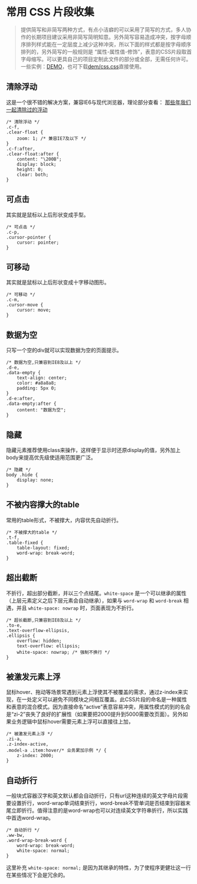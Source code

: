 # 常用 CSS 片段收集

> 提供简写和非简写两种方式，有点小洁癖的可以采用了简写的方式，多人协作的长期项目建议采用非简写简明知意。另外简写容易造成冲突，按字母顺序排列样式能在一定层度上减少这种冲突，所以下面的样式都是按字母顺序排列的，另外简写的一般规则是 “属性-属性值-修饰”，表意的CSS片段取首字母缩写。可以更具自己的项目定制此文件的部分或全部，无需任何许可。一些实例：[DEMO](demo/demo.html)，也可下载[dem/css.css](demo/css.css)直接使用。

## 清除浮动

这是一个很不错的解决方案，兼容IE6与现代浏览器，理论部分查看：
[那些年我们一起清除过的浮动](http://www.iyunlu.com/view/css-xhtml/55.html)

    /* 清除浮动 */
    .c-f,
    .clear-float {
        zoom: 1; /* 兼容IE7及以下 */
    }
    .c-f:after,
    .clear-float:after {
        content: "\200B";
        display: block;
        height: 0;
        clear: both;
    }

## 可点击
其实就是鼠标以上后形状变成手型。
    
    /* 可点击 */
    .c-p,
    .cursor-pointer {
        cursor: pointer;
    }
## 可移动
其实就是鼠标以上后形状变成十字移动图形。

    /* 可移动 */
    .c-m,
    .cursor-move {
        cursor: move;
    }    
    
## 数据为空
   
只写一个空的div就可以实现数据为空的页面提示。
    
    /* 数据为空,只兼容到IE8及以上 */
    .d-e,
    .data-empty {
        text-align: center;
        color: #a8a8a8;
        padding: 5px 0;
    }
    .d-e:after,
    .data-empty:after {
        content: "数据为空";
    }

## 隐藏

隐藏元素推荐使用class来操作，这样便于显示时还原display的值，另外加上body来提高优先级使适用范围更广泛。

    /* 隐藏 */
    body .hide {
        display: none;
    }
    
## 不被内容撑大的table

常用的table形式，不被撑大，内容优先自动折行。

    /* 不被撑大的table */
    .t-f,
    .table-fixed {
        table-layout: fixed;
        word-wrap: break-word;
    }

## 超出截断

不折行，超出部分截断，并以三个点结尾。`white-space` 是一个可以继承的属性（上层元素定义之后下层元素会自动继承），如果与 `word-wrap` 和 `word-break` 相遇，并且 `white-space: nowrap` 时，页面表现为不折行。

    /* 超长截断,只兼容到IE8及以上 */
    .to-e,
    .text-overflow-ellipsis,
    .ellipsis {
        overflow: hidden;
        text-overflow: ellipsis;
        white-space: nowrap; /* 强制不换行 */
    }

## 被激发元素上浮

鼠标hover、拖动等场景常遇到元素上浮使其不被覆盖的需求，通过z-index来实现，在一处定义可以避免不同模块之间相互覆盖。此CSS片段的命名是一种属性和表意的混合模式。因为直接命名“active”表意容易冲突，用属性模式的到的名会是“zi-2”丧失了良好的扩展性（如果要把2000提升到5000需要改页面）。另外如果业务逻辑中鼠标hover需要元素上浮可以直接往上加，

    /* 被激发元素上浮 */
    .zi-a,
    .z-index-active,
    .model-a .item:hover/* 业务累加示例 */ {
        z-index: 2000;
    }
    
## 自动折行

一般块式容器汉字和英文默认都会自动折行，只有url这种连续的英文字母片段需要设置折行，word-wrap单词结束折行，word-break不管单词是否结束到容器末尾立即折行。值得注意的是word-wrap也可以对连续英文字符串折行，所以实践中首选word-wrap。
    
    /* 自动折行 */
    .ww-bw,
    .word-wrap-break-word {
        word-wrap: break-word;
        white-space: normal;
    }

这里补充 `white-space: normal;` 是因为其继承的特性，为了使程序更健壮这一行在某些情况下会是冗余的。
